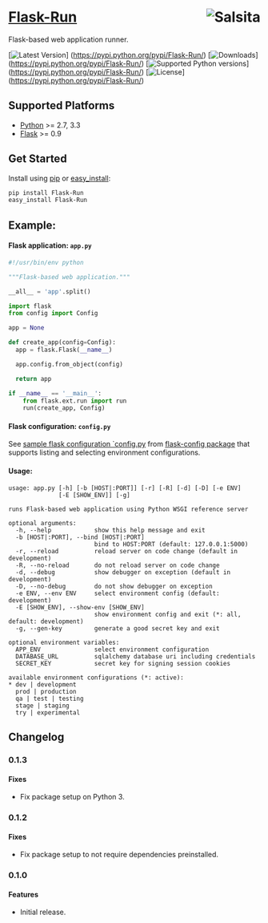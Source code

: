 # [Flask-Run](https://github.com/salsita/flask-run) <a href='https://github.com/salsita'><img align='right' title='Salsita' src='https://www.google.com/a/cpanel/salsitasoft.com/images/logo.gif?alpha=1' /></a>

Flask-based web application runner.

[![Latest Version](https://pypip.in/version/Flask-Run/badge.svg)]
(https://pypi.python.org/pypi/Flask-Run/)
[![Downloads](https://pypip.in/download/Flask-Run/badge.svg)]
(https://pypi.python.org/pypi/Flask-Run/)
[![Supported Python versions](https://pypip.in/py_versions/Flask-Run/badge.svg)]
(https://pypi.python.org/pypi/Flask-Run/)
[![License](https://pypip.in/license/Flask-Run/badge.svg)]
(https://pypi.python.org/pypi/Flask-Run/)


## Supported Platforms

* [Python](http://www.python.org/) >= 2.7, 3.3
* [Flask](http://flask.pocoo.org/) >= 0.9


## Get Started

Install using [pip](https://pip.pypa.io/) or [easy_install](http://pythonhosted.org/setuptools/easy_install.html):
```bash
pip install Flask-Run
easy_install Flask-Run
```

## Example:

#### Flask application: `app.py`

```python
#!/usr/bin/env python

"""Flask-based web application."""

__all__ = 'app'.split()

import flask
from config import Config

app = None

def create_app(config=Config):
  app = flask.Flask(__name__)

  app.config.from_object(config)

  return app

if __name__ == '__main__':
    from flask.ext.run import run
    run(create_app, Config)
```

#### Flask configuration: `config.py`

See [sample flask configuration `config.py](https://github.com/salsita/flask-config#flask-configuration-configpy)
from [flask-config package](https://github.com/salsita/flask-config)
that supports listing and selecting environment configurations.

#### Usage:

```
usage: app.py [-h] [-b [HOST|:PORT]] [-r] [-R] [-d] [-D] [-e ENV]
              [-E [SHOW_ENV]] [-g]

runs Flask-based web application using Python WSGI reference server

optional arguments:
  -h, --help            show this help message and exit
  -b [HOST|:PORT], --bind [HOST|:PORT]
                        bind to HOST:PORT (default: 127.0.0.1:5000)
  -r, --reload          reload server on code change (default in development)
  -R, --no-reload       do not reload server on code change
  -d, --debug           show debugger on exception (default in development)
  -D, --no-debug        do not show debugger on exception
  -e ENV, --env ENV     select environment config (default: development)
  -E [SHOW_ENV], --show-env [SHOW_ENV]
                        show environment config and exit (*: all, default: development)
  -g, --gen-key         generate a good secret key and exit

optional environment variables:
  APP_ENV               select environment configuration
  DATABASE_URL          sqlalchemy database uri including credentials
  SECRET_KEY            secret key for signing session cookies

available environment configurations (*: active):
* dev | development
  prod | production
  qa | test | testing
  stage | staging
  try | experimental

```

## Changelog

### 0.1.3

#### Fixes

- Fix package setup on Python 3.

### 0.1.2

#### Fixes

- Fix package setup to not require dependencies preinstalled.

### 0.1.0

#### Features

* Initial release.
